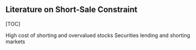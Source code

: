 ## Literature on Short-Sale Constraint

[TOC]

High cost of shorting and overvalued stocks
Securities lending and shorting markets

